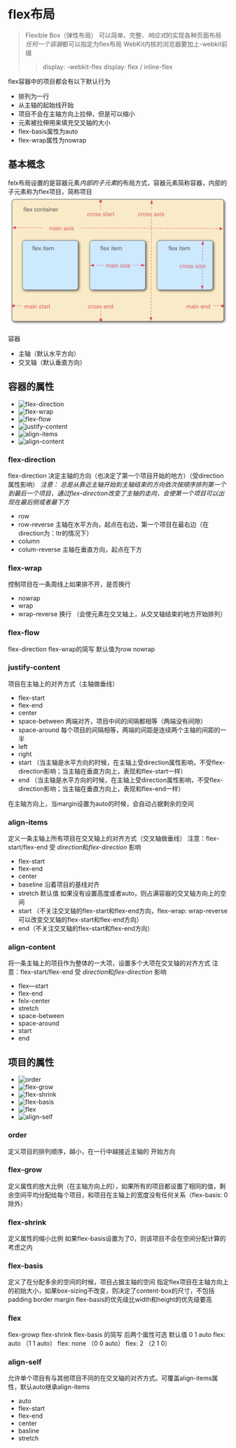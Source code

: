 # flex布局
> Flexible Box（弹性布局）
> 可以简单、完整、*响应式*的实现各种页面布局
> *任何一个容器*都可以指定为flex布局
> WebKit内核的浏览器要加上-webkit前缀
  >> display: -webkit-flex
  >> display: flex / inline-flex

flex容器中的项目都会有以下默认行为
+ 排列为一行
+ 从主轴的起始线开始
+ 项目不会在主轴方向上拉伸，但是可以缩小
+ 元素被拉伸用来填充交叉轴的大小
+ flex-basis属性为auto
+ flex-wrap属性为nowrap

## 基本概念
felx布局设置的是容器元素*内部的子元素*的布局方式，容器元素简称容器，内部的子元素称为flex项目，简称项目
![flex布局基本概念](3791e575c48b3698be6a94ae1dbff79d.png)

容器
+ 主轴（默认水平方向）
+ 交叉轴（默认垂直方向）

## 容器的属性
+ ![flex-direction](#flex-direction)
+ ![flex-wrap](#flex-wrap)
+ ![flex-flow](#flex-flow)
+ ![justify-content](#justify-content)
+ ![align-items](#align-items)
+ ![align-content](#align-content)

### flex-direction
flex-direction 决定主轴的方向（也决定了第一个项目开始的地方）（受direction属性影响）
*注意： 总是从靠近主轴开始到主轴结束的方向依次按顺序排列第一个到最后一个项目，通过flex-direction改变了主轴的走向，会使第一个项目可以出现在最后侧或者最下方*
+ row 
+ row-reverse 主轴在水平方向，起点在右边，第一个项目在最右边（在direction为：ltr的情况下）
+ column
+ colum-reverse 主轴在垂直方向，起点在下方

### flex-wrap
控制项目在一条周线上如果排不开，是否换行
+ nowrap
+ wrap
+ wrap-reverse 换行 （会使元素在交叉轴上，从交叉轴结束的地方开始排列）

### flex-flow
flex-direction flex-wrap的简写 默认值为row nowrap

### justify-content
项目在主轴上的对齐方式（主轴做垂线）
+ flex-start
+ flex-end
+ center
+ space-between 两端对齐，项目中间的间隔都相等（两端没有间隙）
+ space-around 每个项目的间隔相等，两端的间距是连续两个主轴的间距的一半
+ left
+ right
+ start （当主轴是水平方向的时候，在主轴上受direction属性影响，不受flex-direction影响；当主轴在垂直方向上，表现和flex-start一样）
+ end （当主轴是水平方向的时候，在主轴上受direction属性影响，不受flex-direction影响；当主轴在垂直方向上，表现和flex-end一样）

在主轴方向上，当margin设置为auto的时候，会自动占据剩余的空间

### align-items
定义一条主轴上所有项目在交叉轴上的对齐方式（交叉轴做垂线）
注意：flex-start/flex-end 受 *direction*和*flex-direction* 影响
+ flex-start
+ flex-end
+ center
+ baseline 沿着项目的基线对齐
+ stretch 默认值 如果没有设置高度或者auto，则占满容器的交叉轴方向上的空间
+ start （不关注交叉轴的flex-start和flex-end方向，flex-wrap: wrap-reverse可以改变交叉轴的flex-start和flex-end方向）
+ end（不关注交叉轴的flex-start和flex-end方向）

### align-content
将一条主轴上的项目作为整体的一大项，设置多个大项在交叉轴的对齐方式
注意：flex-start/flex-end 受 *direction*和*flex-direction* 影响
+ flex—start
+ flex-end
+ felx-center
+ stretch
+ space-between
+ space-around
+ start
+ end

## 项目的属性
+ ![order](#order)
+ ![flex-grow](#flex-grow)
+ ![flex-shrink](#flex-shrink)
+ ![flex-basis](#flex-basis)
+ ![flex](#flex)
+ ![align-self](#align-self)

### order
定义项目的排列顺序，越小，在一行中越接近主轴的 开始方向

### flex-grow
定义属性的放大比例（在主轴方向上的），如果所有的项目都设置了相同的值，剩余空间平均分配给每个项目，和项目在主轴上的宽度没有任何关系（flex-basis: 0 除外）

### flex-shrink
定义属性的缩小比例
如果flex-basis设置为了0，则该项目不会在空间分配计算的考虑之内

### flex-basis
定义了在分配多余的空间的时候，项目占据主轴的空间
指定flex项目在主轴方向上的初始大小，如果box-sizing不改变，则决定了content-box的尺寸，不包括padding border margin
flex-basis的优先级比width和height的优先级要高

### flex
flex-growp flex-shrink flex-basis 的简写
后两个属性可选
默认值 0 1 auto
flex: auto （1 1 auto）
flex: none （0 0 auto）
flex: 2 （2 1 0）

### align-self
允许单个项目有与其他项目不同的在交叉轴的对齐方式。可覆盖align-items属性，默认auto继承align-items
+ auto
+ flex-start
+ flex-end
+ center
+ basline
+ stretch